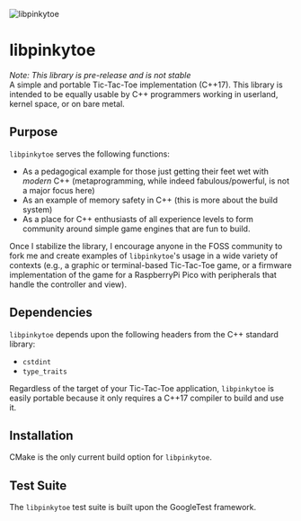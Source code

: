 ![libpinkytoe](https://github.com/islandu/pinkytoe/blob/main/.github/images/mascot.png)

# libpinkytoe
_Note: This library is pre-release and is not stable_  
A simple and portable Tic-Tac-Toe implementation (C++17). This library is intended to be equally usable by C++ programmers working in userland, kernel space, or on bare metal.

## Purpose
`libpinkytoe` serves the following functions:
- As a pedagogical example for those just getting their feet wet with _modern_ C++ (metaprogramming, while indeed fabulous/powerful, is not a major focus here)
- As an example of memory safety in C++ (this is more about the build system)
- As a place for C++ enthusiasts of all experience levels to form community around simple game engines that are fun to build.

Once I stabilize the library, I encourage anyone in the FOSS community to fork me and create examples of `libpinkytoe`'s usage in a wide variety of contexts (e.g., a graphic or terminal-based Tic-Tac-Toe game, or a firmware implementation of the game for a RaspberryPi Pico with peripherals that handle the controller and view).

## Dependencies
`libpinkytoe` depends upon the following headers from the C++ standard library:
- `cstdint`
- `type_traits`

Regardless of the target of your Tic-Tac-Toe application, `libpinkytoe` is easily portable because it only requires a C++17 compiler to build and use it.

## Installation
CMake is the only current build option for `libpinkytoe`.

## Test Suite
The `libpinkytoe` test suite is built upon the GoogleTest framework.
